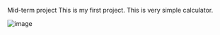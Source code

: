 Mid-term project
This is my first project. This is very simple calculator.


![image](https://user-images.githubusercontent.com/74015673/98330434-a4c1ae00-2024-11eb-8922-b84d01fd33b5.png)
